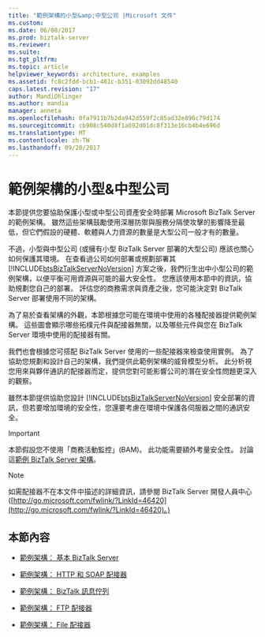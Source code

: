 ```yaml
---
title: "範例架構的小型&amp;中型公司 |Microsoft 文件"
ms.custom: 
ms.date: 06/08/2017
ms.prod: biztalk-server
ms.reviewer: 
ms.suite: 
ms.tgt_pltfrm: 
ms.topic: article
helpviewer_keywords: architecture, examples
ms.assetid: fc8c2fdd-bcb1-481c-b351-03092dd48540
caps.latest.revision: "17"
author: MandiOhlinger
ms.author: mandia
manager: anneta
ms.openlocfilehash: 0fa7911b7b2da942d559f2c85ad32e896c79d174
ms.sourcegitcommit: cb908c540d8f1a692d01dc8f313e16cb4b4e696d
ms.translationtype: MT
ms.contentlocale: zh-TW
ms.lasthandoff: 09/20/2017
---
```

# <a name="sample-architectures-for-small-amp-medium-sized-companies"></a>範例架構的小型&amp;中型公司
本節提供您要協助保護小型或中型公司資產安全時部署 Microsoft BizTalk Server 的範例架構。 雖然這些架構鼓勵使用深層防禦與服務分隔使攻擊的影響降至最低，但它們假設的硬體、軟體與人力資源的數量是大型公司一般才有的數量。  
  
 不過，小型與中型公司 (或擁有小型 BizTalk Server 部署的大型公司) 應該也關心如何保護其環境。 在查看過公司如何部署或規劃部署其 [!INCLUDE[btsBizTalkServerNoVersion](../includes/btsbiztalkservernoversion-md.md)] 方案之後，我們衍生出中小型公司的範例架構，以便平衡可用資源與可能的最大安全性。 您應該使用本節中的資訊，協助規劃您自己的部署。 評估您的商務需求與資產之後，您可能決定對 BizTalk Server 部署使用不同的架構。  
  
 為了易於查看架構的外觀，本節根據您可能在環境中使用的各種配接器提供範例架構。 這些圖會顯示哪些拓樸元件與配接器無關，以及哪些元件與您在 BizTalk Server 環境中使用的配接器有關。  
  
 我們也會根據您可搭配 BizTalk Server 使用的一些配接器來檢查使用實例。 為了協助您規劃和設計自己的架構，我們提供此範例架構的威脅模型分析。 此分析視您用來與夥伴通訊的配接器而定，提供您對可能影響公司的潛在安全性問題更深入的觀察。  
  
 雖然本節提供協助您設計 [!INCLUDE[btsBizTalkServerNoVersion](../includes/btsbiztalkservernoversion-md.md)] 安全部署的資訊，但若要增加環境的安全性，您還要考慮在環境中保護各伺服器之間的通訊安全。  
  
> [!IMPORTANT]
>  本節假設您不使用「商務活動監控」(BAM)。 此功能需要額外考量安全性。 討論這[範例 BizTalk Server 架構](../core/sample-biztalk-server-architectures.md)。  
  
> [!NOTE]
>  如需配接器不在本文件中描述的詳細資訊，請參閱 BizTalk Server 開發人員中心 ([http://go.microsoft.com/fwlink/?LinkId=46420](http://go.microsoft.com/fwlink/?LinkId=46420)。)  
  
## <a name="in-this-section"></a>本節內容  
  
-   [範例架構： 基本 BizTalk Server](../core/sample-architecture-base-biztalk-server.md)  
  
-   [範例架構： HTTP 和 SOAP 配接器](../core/sample-architecture-http-and-soap-adapters.md)  
  
-   [範例架構： BizTalk 訊息佇列](../core/sample-architecture-biztalk-message-queuing.md)  
  
-   [範例架構： FTP 配接器](../core/sample-architecture-ftp-adapter.md)  
  
-   [範例架構： File 配接器](../core/sample-architecture-file-adapter.md)